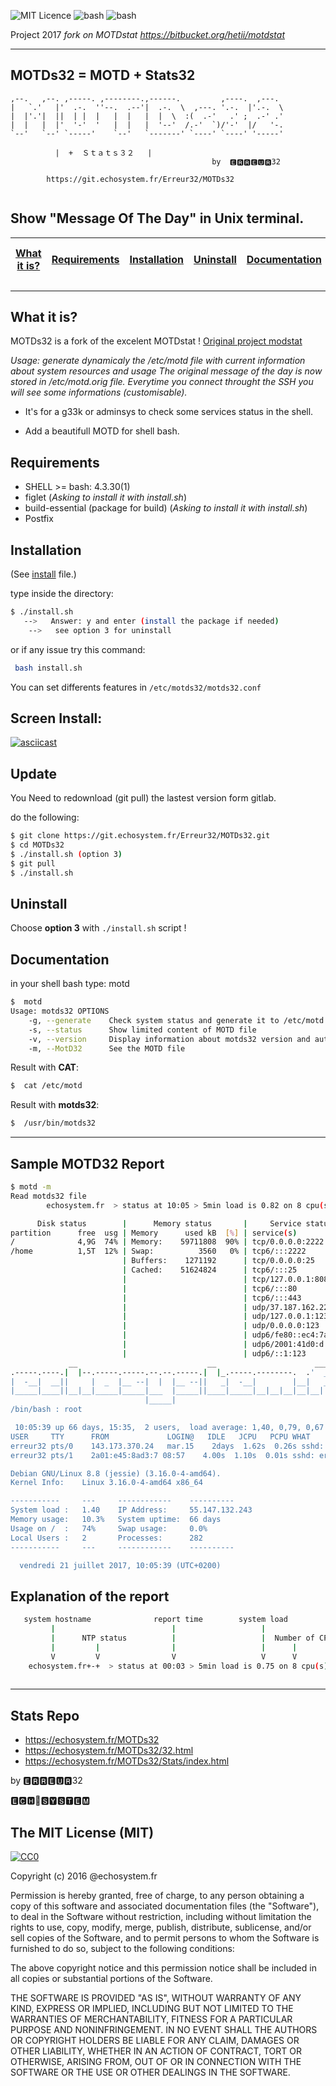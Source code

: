 ![MIT Licence](https://img.shields.io/dub/l/vibe-d.svg?style=flat-square) 
![bash](https://img.shields.io/badge/bash-100%25-brightgreen.svg?style=flat)
![bash](https://img.shields.io/badge/Installation-Easy-blue.svg)


Project 2017 *fork on MOTDstat https://bitbucket.org/hetii/motdstat*  



-----




##  **MOTDs32** = MOTD + Stats32




```
,--.   ,--. ,-----. ,--------.,------.         ,----.  ,---.
|   `.'   |'  .-.  ''--.  .--'|  .-.  \  ,---. '.-.  |'.-.  \
|  |'.'|  ||  | |  |   |  |   |  |  \  :(  .-'   .' ;  .-' .'
|  |   |  |'  '-'  '   |  |   |  '--'  /.-'  `)/'-'  |/   '-.
`--'   `--' `-----'    `--'   `-------' `----' `----' '-----'

          |  +	Ｓｔａｔｓ３２   |
                                             by  🅴🆁🆁🅴🆄🆁32
                                             
        https://git.echosystem.fr/Erreur32/MOTDs32                                                 
          
```          
 Show "Message Of The Day" in Unix terminal.        
--------------------------------------------------
 

 [What it is?](#what-it-is) | [Requirements](#requirements) | [Installation](#installation) | [Uninstall](#uninstall) | [Documentation](#documentation) | [Sample Report](#sample-motd32-report) | [Stats git Repo](#stats-repo) | [License](#license) 
---------------|---------------------|------------------|-----------------|-----------------|-------------------------|----------------------|----------------------

--------------------------------------------------

What it is?
----------

MOTDs32 is a fork of the excelent MOTDstat ! [Original project modstat](http://www.gelogic.net/)

*Usage: generate dynamicaly the /etc/motd file with current information about system resources and usage 
The original message of the day is now stored in /etc/motd.orig file.
Everytime you connect throught the SSH you will see some informations (customisable).*


 - It's for a g33k or adminsys to check some services status in the shell.
 
 - Add a beautifull MOTD for shell bash. 

Requirements
------------
- SHELL    >= bash: 4.3.30(1)
- figlet (*Asking to install it with install.sh*)
- build-essential (package for build) (*Asking to install it with install.sh*)
- Postfix  
  

Installation
------------

(See [install](https://git.echosystem.fr/Erreur32/MOTDs32/blob/master/INSTALL)  file.)
 
 type inside the directory: 

```bash
$ ./install.sh
   -->   Answer: y and enter (install the package if needed)  
    -->   see option 3 for uninstall

```
 or if any issue try this command:
 
```bash
 bash install.sh
```

You can set differents features in   `/etc/motds32/motds32.conf`


Screen Install:
------------ 

[![asciicast](https://asciinema.org/a/Tzr3NNF8pEB9FZ13d3kYDMBw5.png)](https://echosystem.fr/MOTDs32/player/)



Update
-------

You Need to redownload (git pull) the lastest version form gitlab.

do the following:

```bash
$ git clone https://git.echosystem.fr/Erreur32/MOTDs32.git
$ cd MOTDs32
$ ./install.sh (option 3)
$ git pull
$ ./install.sh
```
 

Uninstall
-----------

Choose **option 3** with `./install.sh` script !



Documentation
-------------

in your shell bash type: motd

```bash
$  motd
Usage: motds32 OPTIONS
    -g, --generate    Check system status and generate it to /etc/motd file
    -s, --status      Show limited content of MOTD file
    -v, --version     Display information about motds32 version and author
    -m, --MotD32      See the MOTD file
```

Result with **CAT**:
```bash
$  cat /etc/motd
```

Result with **motds32**:
```bash
$  /usr/bin/motds32
```

--------------------------------------------------
 
Sample MOTD32 Report
--------------------


```bash
$ motd -m
Read motds32 file
        echosystem.fr  > status at 10:05 > 5min load is 0.82 on 8 cpu(s)

      Disk status        |      Memory status       |     Service status
partition      free  usg | Memory      used kB  [%] | service(s)        (count)
/              4,9G  74% | Memory:    59711808  90% | tcp/0.0.0.0:2222
/home          1,5T  12% | Swap:          3560   0% | tcp6/:::2222
                         | Buffers:    1271192      | tcp/0.0.0.0:25
                         | Cached:    51624824      | tcp6/:::25
                         |                          | tcp/127.0.0.1:8080
                         |                          | tcp6/:::80
                         |                          | tcp6/:::443
                         |                          | udp/37.187.162.229:123
                         |                          | udp/127.0.0.1:123
                         |                          | udp/0.0.0.0:123
                         |                          | udp6/fe80::ec4:7aff:fe0f:123
                         |                          | udp6/2001:41d0:d:2e5:::123
                         |                          | udp6/::1:123
             __                             __                      ___
.-----.----.|  |--.-----.-----.--.--.-----.|  |_.-----.--------.  .'  _|.----.
|  -__|  __||     |  _  |__ --|  |  |__ --||   _|  -__|        |__|   _||   _|
|_____|____||__|__|_____|_____|___  |_____||____|_____|__|__|__|__|__|  |__|
                              |_____|
/bin/bash : root

 10:05:39 up 66 days, 15:35,  2 users,  load average: 1,40, 0,79, 0,67
USER     TTY      FROM             LOGIN@   IDLE   JCPU   PCPU WHAT
erreur32 pts/0    143.173.370.24   mar.15    2days  1.62s  0.26s sshd: erreur32 [priv]
erreur32 pts/1    2a01:e45:8ad3:7 08:57    4.00s  1.10s  0.01s sshd: erreur32 [priv]

Debian GNU/Linux 8.8 (jessie) (3.16.0-4-amd64).
Kernel Info:    Linux 3.16.0-4-amd64 x86_64

-----------     ---     ------------    ----------
System load :   1.40    IP Address:     55.147.132.243
Memory usage:   10.3%   System uptime:  66 days
Usage on /  :   74%     Swap usage:     0.0%
Local Users :   2       Processes:      282
-----------     ---     ------------    ----------

  vendredi 21 juillet 2017, 10:05:39 (UTC+0200)
```

Explanation of the report
-----

```bash
   system hostname              report time        system load
         |                          |                   |
         |      NTP status          |                   |  Number of CPU(s)
         |         |                |                   |      |
         V         V                V                   V      V                  
    echosystem.fr+-+  > status at 00:03 > 5min load is 0.75 on 8 cpu(s)</code></pre>
    
```

--------------------------------------------------

Stats Repo 
----------

 - https://echosystem.fr/MOTDs32
 - https://echosystem.fr/MOTDs32/32.html
 - https://echosystem.fr/MOTDs32/Stats/index.html
 

 
  by 🅴🆁🆁🅴🆄🆁32
 
<p>🅴🅲🅷🔵🆂🆈🆂🆃🅴🅼</p>



## The MIT License (MIT)

[![CC0](https://licensebuttons.net/p/zero/1.0/88x31.png)](http://creativecommons.org/publicdomain/zero/1.0/)

Copyright (c) 2016 @echosystem.fr

Permission is hereby granted, free of charge, to any person obtaining a copy of this software and associated documentation files (the "Software"), to deal in the Software without restriction, including without limitation the rights to use, copy, modify, merge, publish, distribute, sublicense, and/or sell copies of the Software, and to permit persons to whom the Software is furnished to do so, subject to the following conditions:

The above copyright notice and this permission notice shall be included in all copies or substantial portions of the Software.

THE SOFTWARE IS PROVIDED "AS IS", WITHOUT WARRANTY OF ANY KIND, EXPRESS OR IMPLIED, INCLUDING BUT NOT LIMITED TO THE WARRANTIES OF MERCHANTABILITY, FITNESS FOR A PARTICULAR PURPOSE AND NONINFRINGEMENT. IN NO EVENT SHALL THE AUTHORS OR COPYRIGHT HOLDERS BE LIABLE FOR ANY CLAIM, DAMAGES OR OTHER LIABILITY, WHETHER IN AN ACTION OF CONTRACT, TORT OR OTHERWISE, ARISING FROM, OUT OF OR IN CONNECTION WITH THE SOFTWARE OR THE USE OR OTHER DEALINGS IN THE SOFTWARE.
 
 
